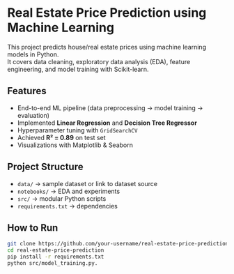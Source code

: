 # Real Estate Price Prediction using Machine Learning
This project predicts house/real estate prices using machine learning models in Python.  
It covers data cleaning, exploratory data analysis (EDA), feature engineering, and model training with Scikit-learn.

## Features
- End-to-end ML pipeline (data preprocessing → model training → evaluation)
- Implemented **Linear Regression** and **Decision Tree Regressor**
- Hyperparameter tuning with `GridSearchCV`
- Achieved **R² = 0.89** on test set
- Visualizations with Matplotlib & Seaborn

## Project Structure
- `data/` → sample dataset or link to dataset source  
- `notebooks/` → EDA and experiments  
- `src/` → modular Python scripts  
- `requirements.txt` → dependencies  

## How to Run
```bash
git clone https://github.com/your-username/real-estate-price-prediction.git
cd real-estate-price-prediction
pip install -r requirements.txt
python src/model_training.py.
